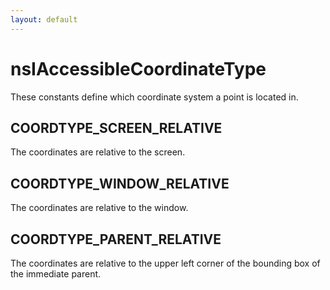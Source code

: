```yaml
---
layout: default
---
```


# nsIAccessibleCoordinateType #

These constants define which coordinate system a point is located in.


## COORDTYPE_SCREEN_RELATIVE ##

The coordinates are relative to the screen.


## COORDTYPE_WINDOW_RELATIVE ##

The coordinates are relative to the window.


## COORDTYPE_PARENT_RELATIVE ##

The coordinates are relative to the upper left corner of the bounding box
of the immediate parent.

